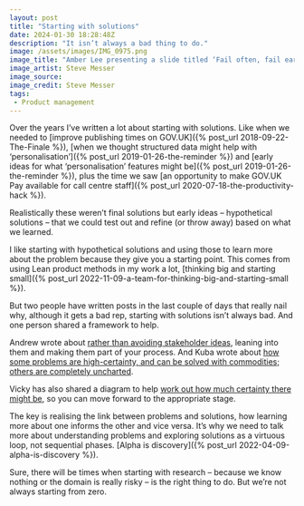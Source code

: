 ```yaml
---
layout: post
title: "Starting with solutions"
date: 2024-01-30 18:28:48Z
description: "It isn’t always a bad thing to do."
image: /assets/images/IMG_0975.png
image_title: "Amber Lee presenting a slide titled ‘Fail often, fail early, fail forward’ at FF Conf 2023"
image_artist: Steve Messer
image_source:
image_credit: Steve Messer
tags:
 - Product management
---
```


Over the years I’ve written a lot about starting with solutions. Like when we needed to [improve publishing times on GOV.‌UK]({% post_url 2018-09-22-The-Finale %}), [when we thought structured data might help with ‘personalisation’]({% post_url 2019-01-26-the-reminder %}) and [early ideas for what ‘personalisation’ features might be]({% post_url 2019-01-26-the-reminder %}), plus the time we saw [an opportunity to make GOV.‌UK Pay available for call centre staff]({% post_url 2020-07-18-the-productivity-hack %}).

Realistically these weren’t final solutions but early ideas – hypothetical solutions – that we could test out and refine (or throw away) based on what we learned.

I like starting with hypothetical solutions and using those to learn more about the problem because they give you a starting point. This comes from using Lean product methods in my work a lot, [thinking big and starting small]({% post_url 2022-11-09-a-team-for-thinking-big-and-starting-small %}).

But two people have written posts in the last couple of days that really nail why, although it gets a bad rep, starting with solutions isn’t always bad. And one person shared a framework to help.

Andrew wrote about [rather than avoiding stakeholder ideas](https://grillopress.github.io/2024/01/24/it-s-okay-to-start-with-a-stakeholder-s-solution-just-don-t-stop-there.html), leaning into them and making them part of your process. And Kuba wrote about [how some problems are high-certainty, and can be solved with commodities; others are completely uncharted](https://www.kubabartwicki.com/posts/in-defense-of-sometimes-starting-with-solutions/).

Vicky has also shared a diagram to help [work out how much certainty there might be](https://docs.google.com/drawings/d/1PBDx9PqfK2t7AOyM_d_0Opipwklc1Y9GEEbHiglocz4/edit), so you can move forward to the appropriate stage.

The key is realising the link between problems and solutions, how learning more about one informs the other and vice versa. It’s why we need to talk more about understanding problems and exploring solutions as a virtuous loop, not sequential phases. [Alpha is discovery]({% post_url 2022-04-09-alpha-is-discovery %}).

Sure, there will be times when starting with research – because we know nothing or the domain is really risky – is the right thing to do. But we’re not always starting from zero.
